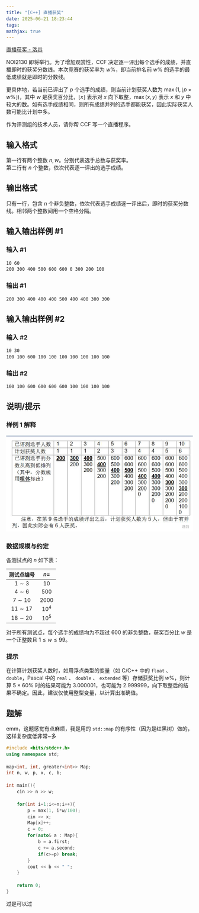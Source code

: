 ```yaml
---
title: "[C++] 直播获奖"
date: 2025-06-21 18:23:44
tags:
mathjax: true
---
```


[直播获奖 - 洛谷](https://www.luogu.com.cn/problem/P7072)

NOI2130 即将举行。为了增加观赏性，CCF 决定逐一评出每个选手的成绩，并直播即时的获奖分数线。本次竞赛的获奖率为 $w\%$，即当前排名前 $w\%$ 的选手的最低成绩就是即时的分数线。

更具体地，若当前已评出了 $p$ 个选手的成绩，则当前计划获奖人数为 $\max(1, \lfloor p \times w \%\rfloor)$，其中 $w$ 是获奖百分比，$\lfloor x \rfloor$ 表示对 $x$ 向下取整，$\max(x,y)$ 表示 $x$ 和 $y$ 中较大的数。如有选手成绩相同，则所有成绩并列的选手都能获奖，因此实际获奖人数可能比计划中多。

作为评测组的技术人员，请你帮 CCF 写一个直播程序。

<!--More-->

## 输入格式

第一行有两个整数 $n, w$。分别代表选手总数与获奖率。  
第二行有 $n$ 个整数，依次代表逐一评出的选手成绩。

## 输出格式

只有一行，包含 $n$ 个非负整数，依次代表选手成绩逐一评出后，即时的获奖分数线。相邻两个整数间用一个空格分隔。

## 输入输出样例 #1

### 输入 #1

```txt
10 60
200 300 400 500 600 600 0 300 200 100
```

### 输出 #1

```txt
200 300 400 400 400 500 400 400 300 300
```

## 输入输出样例 #2

### 输入 #2

```txt
10 30
100 100 600 100 100 100 100 100 100 100
```

### 输出 #2

```txt
100 100 600 600 600 600 100 100 100 100
```

## 说明/提示

### 样例 1 解释

![](live-warding.assets/l453vhow.png)

### 数据规模与约定

各测试点的 $n$ 如下表：

|  测试点编号  |  $n=$  |
| :----------: | :----: |
|  $1 \sim 3$  |  $10$  |
|  $4 \sim 6$  | $500$  |
| $7 \sim 10$  | $2000$ |
| $11 \sim 17$ | $10^4$ |
| $18 \sim 20$ | $10^5$ |

对于所有测试点，每个选手的成绩均为不超过 $600$ 的非负整数，获奖百分比 $w$ 是一个正整数且 $1 \le w \le 99$。

### 提示

在计算计划获奖人数时，如用浮点类型的变量（如 C/C++ 中的 `float` 、 `double`，Pascal 中的 `real` 、 `double` 、 `extended` 等）存储获奖比例 $w\%$，则计算 $5 \times 60\%$ 时的结果可能为 $3.000001$，也可能为 $2.999999$，向下取整后的结果不确定。因此，建议仅使用整型变量，以计算出准确值。

## 题解

emm，这题感觉有点麻烦，我是用的 `std::map` 的有序性（因为是红黑树）做的，这样复杂度低非常~多

```cpp
#include <bits/stdc++.h>
using namespace std;

map<int, int, greater<int>> Map;
int n, w, p, x, c, b;

int main(){
	cin >> n >> w;

	for(int i=1;i<=n;i++){
		p = max(1, i*w/100);
		cin >> x;
		Map[x]++;
		c = 0;
		for(auto& a : Map){
			b = a.first;
			c += a.second;
			if(c>=p) break;
		}
		cout << b << " ";
	}

	return 0;
}
```

过是可以过
